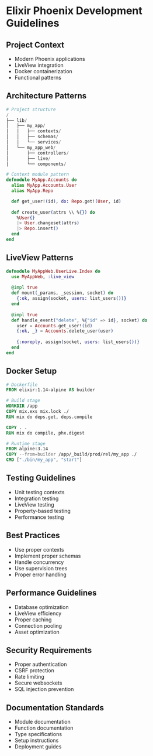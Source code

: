 # Elixir Phoenix Development Guidelines

## Project Context
- Modern Phoenix applications
- LiveView integration
- Docker containerization
- Functional patterns

## Architecture Patterns
```elixir
# Project structure
/
├── lib/
│   ├── my_app/
│   │   ├── contexts/
│   │   ├── schemas/
│   │   └── services/
│   └── my_app_web/
│       ├── controllers/
│       ├── live/
│       └── components/

# Context module pattern
defmodule MyApp.Accounts do
  alias MyApp.Accounts.User
  alias MyApp.Repo

  def get_user!(id), do: Repo.get!(User, id)
  
  def create_user(attrs \\ %{}) do
    %User{}
    |> User.changeset(attrs)
    |> Repo.insert()
  end
end
```

## LiveView Patterns
```elixir
defmodule MyAppWeb.UserLive.Index do
  use MyAppWeb, :live_view
  
  @impl true
  def mount(_params, _session, socket) do
    {:ok, assign(socket, users: list_users())}
  end
  
  @impl true
  def handle_event("delete", %{"id" => id}, socket) do
    user = Accounts.get_user!(id)
    {:ok, _} = Accounts.delete_user(user)
    
    {:noreply, assign(socket, users: list_users())}
  end
end
```

## Docker Setup
```dockerfile
# Dockerfile
FROM elixir:1.14-alpine AS builder

# Build stage
WORKDIR /app
COPY mix.exs mix.lock ./
RUN mix do deps.get, deps.compile

COPY . .
RUN mix do compile, phx.digest

# Runtime stage
FROM alpine:3.14
COPY --from=builder /app/_build/prod/rel/my_app ./
CMD ["./bin/my_app", "start"]
```

## Testing Guidelines
- Unit testing contexts
- Integration testing
- LiveView testing
- Property-based testing
- Performance testing

## Best Practices
- Use proper contexts
- Implement proper schemas
- Handle concurrency
- Use supervision trees
- Proper error handling

## Performance Guidelines
- Database optimization
- LiveView efficiency
- Proper caching
- Connection pooling
- Asset optimization

## Security Requirements
- Proper authentication
- CSRF protection
- Rate limiting
- Secure websockets
- SQL injection prevention

## Documentation Standards
- Module documentation
- Function documentation
- Type specifications
- Setup instructions
- Deployment guides